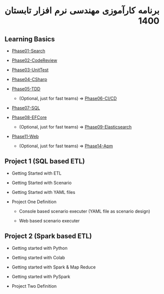 <div dir="rtl" align='justify'>

# برنامه کارآموزی مهندسی نرم افزار تابستان 1400

<div dir="ltr">

## Learning Basics
-  [Phase01-Search](../Phase01-Search/Phase01-Search.md)
-  [Phase02-CodeReview](../Phase02-CodeReview/Phase02-CodeReview.md)
-  [Phase03-UnitTest](../Phase03-UnitTest/Phase03-UnitTest.md)
-  [Phase04-CSharp](../Phase04-CSharp/Phase04-CSharp.md)
-  [Phase05-TDD](../Phase05-TDD/Phase05-TDD.md)

   *  (Optional, just for fast teams) => [Phase06-CI/CD](../Phase06-CICD/Phase06-CICD.md)

-  [Phase07-SQL](../Phase07-SQL/Phase07-SQL.md)
-  [Phase08-EFCore](../Phase08-EFCore/Phase08-EFCore.md)
   *  (Optional, just for fast teams) => [Phase09-Elasticsearch](../Phase09-Elasticsearch/Phase09-Elasticsearch.md)
  
-  [Phase11-Web](../Phase11-Web/Phase11-Web.md)
   *   (Optional, just for fast teams) => [Phase14-Apm](../Phase14-Apm/Phase14-Apm.md)

## Project 1 (SQL based ETL)

  - Getting Started with ETL
  - Getting Started with Scenario
  - Getting Started with YAML files
 

- Project One Definition

    - Console based scenario executer (YAML file as scenario design)
  
    - Web based scenario executer


## Project 2 (Spark based ETL)
- Getting started with Python
- Getting started with Colab
- Getting started with Spark & Map Reduce
- Getting started with PySpark
  
- Project Two Definition

</div>

</div>
